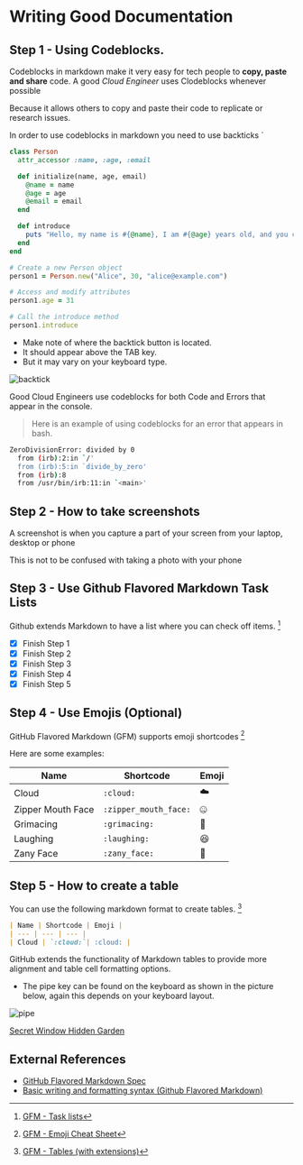 # Writing Good Documentation

## Step 1 - Using Codeblocks.

Codeblocks in markdown make it very easy for tech people to **copy, paste and share** code.
A good _Cloud Engineer_ uses Clodeblocks whenever possible

Because it allows others to copy and paste their code to replicate or research issues.

In order to use codeblocks in markdown you need to use backticks `

```ruby
class Person
  attr_accessor :name, :age, :email

  def initialize(name, age, email)
    @name = name
    @age = age
    @email = email
  end

  def introduce
    puts "Hello, my name is #{@name}, I am #{@age} years old, and you can reach me at #{email}."
  end
end

# Create a new Person object
person1 = Person.new("Alice", 30, "alice@example.com")

# Access and modify attributes
person1.age = 31

# Call the introduce method
person1.introduce
```


- Make note of where the backtick button is located.
- It should appear above the TAB key.
- But it may vary on your keyboard type.


![backtick](https://github.com/reinierengelbrecht/github-docs-example/assets/58253566/141b7052-06ab-4baa-a391-8d00d3b86210)

Good Cloud Engineers use codeblocks for both Code and Errors that appear in the console.

> Here is an example of using codeblocks for an error that appears in bash.

```bash
ZeroDivisionError: divided by 0
  from (irb):2:in `/'
  from (irb):5:in `divide_by_zero'
  from (irb):8
  from /usr/bin/irb:11:in `<main>'
```

## Step 2 - How to take screenshots

A screenshot is when you capture a part of your screen from your laptop, desktop or phone

This is not to be confused with taking a photo with your phone



## Step 3 - Use Github Flavored Markdown Task Lists

Github extends Markdown to have a list where you can check off items. [^1]

- [x] Finish Step 1
- [x] Finish Step 2
- [x] Finish Step 3
- [x] Finish Step 4
- [x] Finish Step 5

## Step 4 - Use Emojis (Optional)

GitHub Flavored Markdown (GFM) supports emoji shortcodes [^2]

Here are some examples:

| Name | Shortcode | Emoji |
| --- | --- | --- |
| Cloud | `:cloud:`| :cloud: |
| Zipper Mouth Face | `:zipper_mouth_face:`| :zipper_mouth_face: |
| Grimacing | `:grimacing:`| :grimacing: |
| Laughing | `:laughing:`| :laughing: |
| Zany Face | `:zany_face:`| :zany_face: |

## Step 5 - How to create a table

You can use the following markdown format to create tables. [^3]

```markdown
| Name | Shortcode | Emoji |
| --- | --- | --- |
| Cloud | `:cloud:`| :cloud: |
```
GitHub extends the functionality of Markdown tables to provide more alignment and table cell formatting options.

- The pipe key can be found on the keyboard as shown in the picture below, again this depends on your keyboard layout.

![pipe](https://github.com/reinierengelbrecht/github-docs-example/assets/58253566/63a7e247-8ffb-42cb-a8bd-1db3b1bff733)

[Secret Window Hidden Garden](secret-windows/hidden-garden.md)
## External References

- [GitHub Flavored Markdown Spec](https://github.github.com/gfm/)
- [Basic writing and formatting syntax (Github Flavored Markdown)](https://docs.github.com/en/get-started/writing-on-github/getting-started-with-writing-and-formatting-on-github/basic-writing-and-formatting-syntax) 
[^1]: [GFM - Task lists](https://docs.github.com/en/get-started/writing-on-github/getting-started-with-writing-and-formatting-on-github/basic-writing-and-formatting-syntax#task-lists)
[^2]: [GFM - Emoji Cheat Sheet](https://github.com/ikatyang/emoji-cheat-sheet)
[^3]: [GFM - Tables (with extensions)](https://github.github.com/gfm/#tables-extension-)

  
